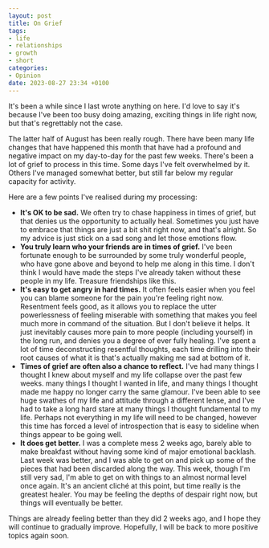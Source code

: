 ```yaml
---
layout: post
title: On Grief
tags:
- life
- relationships
- growth
- short
categories:
- Opinion
date: 2023-08-27 23:34 +0100
---
```

It's been a while since I last wrote anything on here.
I'd love to say it's because I've been too busy doing amazing, exciting things in life right now, but that's regrettably not the case.

The latter half of August has been really rough.
There have been many life changes that have happened this month that have had a profound and negative impact on my day-to-day for the past few weeks. There's been a lot of grief to process in this time. Some days I've felt overwhelmed by it. Others I've managed somewhat better, but still far below my regular capacity for activity.

Here are a few points I've realised during my processing:
- **It's OK to be sad.** We often try to chase happiness in times of grief, but that denies us the opportunity to actually heal. Sometimes you just have to embrace that things are just a bit shit right now, and that's alright. So my advice is just stick on a sad song and let those emotions flow.
- **You truly learn who your friends are in times of grief.** I've been fortunate enough to be surrounded by some truly wonderful people, who have gone above and beyond to help me along in this time. I don't think I would have made the steps I've already taken without these people in my life. Treasure friendships like this.
- **It's easy to get angry in hard times.** It often feels easier when you feel you can blame someone for the pain you're feeling right now. Resentment feels good, as it allows you to replace the utter powerlessness of feeling miserable with something that makes you feel much more in command of the situation. But I don't believe it helps. It just inevitably causes more pain to more people (including yourself) in the long run, and denies you a degree of ever fully healing. I've spent a lot of time deconstructing resentful thoughts, each time drilling into their root causes of what it is that's actually making me sad at bottom of it.
- **Times of grief are often also a chance to reflect.** I've had many things I thought I knew about myself and my life collapse over the past few weeks. many things I thought I wanted in life, and many things I thought made me happy no longer carry the same glamour. I've been able to see huge swathes of my life and attitude through a different lense, and I've had to take a long hard stare at many things I thought fundamental to my life. Perhaps not everything in my life will need to be changed, however this time has forced a level of introspection that is easy to sideline when things appear to be going well.
- **It does get better.** I was a complete mess 2 weeks ago, barely able to make breakfast without having some kind of major emotional backlash. Last week was better, and I was able to get on and pick up some of the pieces that had been discarded along the way. This week, though I'm still very sad, I'm able to get on with things to an almost normal level once again. It's an ancient cliché at this point, but time really is the greatest healer. You may be feeling the depths of despair right now, but things will eventually be better.

Things are already feeling better than they did 2 weeks ago, and I hope they will continue to gradually improve. Hopefully, I will be back to more positive topics again soon.